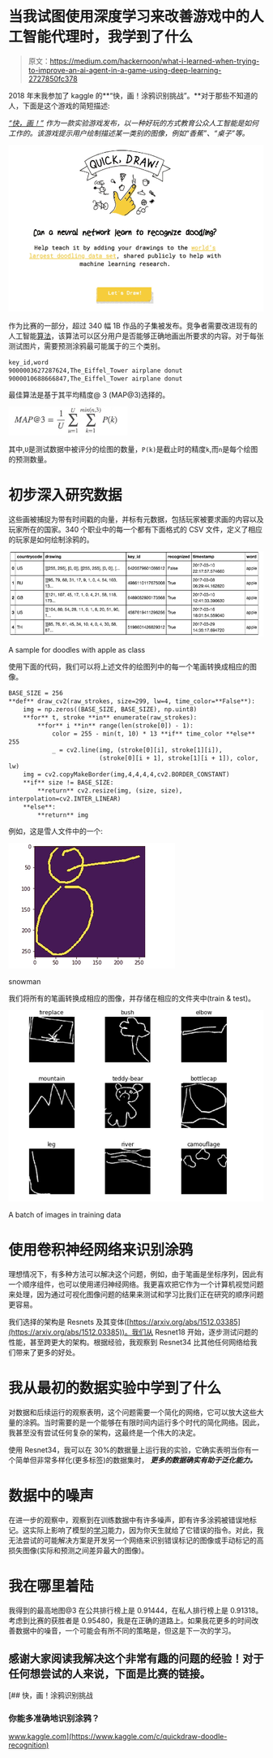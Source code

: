 # 当我试图使用深度学习来改善游戏中的人工智能代理时，我学到了什么

> 原文：<https://medium.com/hackernoon/what-i-learned-when-trying-to-improve-an-ai-agent-in-a-game-using-deep-learning-2727850fc378>

2018 年末我参加了 kaggle 的**“快，画！涂鸦识别挑战”。**对于那些不知道的人，下面是这个游戏的简短描述:

[*“快，画！”*](https://quickdraw.withgoogle.com/) *作为一款实验游戏发布，以一种好玩的方式教育公众人工智能是如何工作的。该游戏提示用户绘制描述某一类别的图像，例如“香蕉”、“桌子”等。*

![](img/9f16f2d1f86a71ca5fe9c566c13ab4f3.png)

作为比赛的一部分，超过 340 幅 1B 作品的子集被发布。竞争者需要改进现有的人工智能[算法](https://hackernoon.com/tagged/algorithm)，该算法可以区分用户是否能够正确地画出所要求的内容。对于每张测试图片，需要预测涂鸦最可能属于的三个类别。

```
key_id,word
9000003627287624,The_Eiffel_Tower airplane donut
9000010688666847,The_Eiffel_Tower airplane donut
```

最佳算法是基于其平均精度@ 3 (MAP@3)选择的。

![](img/9e1720034c9f7023200c73157d5bf8b3.png)

其中,`U`是测试数据中被评分的绘图的数量，`P(k)`是截止时的精度`k`,而`n`是每个绘图的预测数量。

# **初步深入研究数据**

这些画被捕捉为带有时间戳的向量，并标有元数据，包括玩家被要求画的内容以及玩家所在的国家。340 个职业中的每一个都有下面格式的 CSV 文件，定义了相应的玩家是如何绘制涂鸦的。

![](img/f6c21a57c4b9cf242f451c9cbab48cf4.png)

A sample for doodles with apple as class

使用下面的代码，我们可以将上述文件的绘图列中的每一个笔画转换成相应的图像。

```
BASE_SIZE = 256
**def** draw_cv2(raw_strokes, size=299, lw=4, time_color=**False**):
    img = np.zeros((BASE_SIZE, BASE_SIZE), np.uint8)
    **for** t, stroke **in** enumerate(raw_strokes):
        **for** i **in** range(len(stroke[0]) - 1):
            color = 255 - min(t, 10) * 13 **if** time_color **else** 255
            _ = cv2.line(img, (stroke[0][i], stroke[1][i]),
                         (stroke[0][i + 1], stroke[1][i + 1]), color, lw)
    img = cv2.copyMakeBorder(img,4,4,4,4,cv2.BORDER_CONSTANT)
    **if** size != BASE_SIZE:
        **return** cv2.resize(img, (size, size), interpolation=cv2.INTER_LINEAR)
    **else**:
        **return** img
```

例如，这是雪人文件中的一个:

![](img/5114904ab44b810903a865813241612d.png)

snowman

我们将所有的笔画转换成相应的图像，并存储在相应的文件夹中(train & test)。

![](img/e0a6e4616d95329fdfd33cb04f1e3a90.png)

A batch of images in training data

# 使用卷积神经网络来识别涂鸦

理想情况下，有多种方法可以解决这个问题，例如，由于笔画是坐标序列，因此有一个顺序组件，也可以使用递归神经网络。我更喜欢把它作为一个计算机视觉问题来处理，因为通过可视化图像问题的结果来测试和学习比我们正在研究的顺序问题更容易。

我们选择的架构是 Resnets 及其变体([https://arxiv.org/abs/1512.03385](https://arxiv.org/abs/1512.03385))。我们从 Resnet18 开始，逐步测试问题的性能，甚至跨更大的架构。根据经验，我观察到 Resnet34 比其他任何网络给我们带来了更多的好处。

# **我从最初的数据实验中学到了什么**

对数据和后续运行的观察表明，这个问题需要一个简化的网络，它可以放大这些大量的涂鸦。当时需要的是一个能够在有限时间内运行多个时代的简化网络。因此，我甚至没有尝试任何复杂的架构，这最终是一个伟大的决定。

使用 Resnet34，我可以在 30%的数据量上运行我的实验，它确实表明当你有一个简单但非常多样化(更多标签)的数据集时， ***更多的数据确实有助于泛化能力。***

# 数据中的噪声

在进一步的观察中，观察到在训练数据中有许多噪声，即有许多涂鸦被错误地标记。这实际上影响了模型的[学习](https://hackernoon.com/tagged/learning)能力，因为你天生就给了它错误的指令。对此，我无法尝试的可能解决方案是开发另一个网络来识别错误标记的图像或手动标记的高损失图像(实际和预测之间差异最大的图像)。

# **我在哪里着陆**

我得到的最高地图@3 在公共排行榜上是 0.91444，在私人排行榜上是 0.91318。考虑到比赛的获胜者是 0.95480，我是在正确的道路上。如果我花更多的时间改善数据中的噪音，一个可能会有所不同的策略是，但这是下一次的学习。

## 感谢大家阅读我解决这个非常有趣的问题的经验！对于任何想尝试的人来说，下面是比赛的链接。

[](https://www.kaggle.com/c/quickdraw-doodle-recognition) [## 快，画！涂鸦识别挑战

### 你能多准确地识别涂鸦？

www.kaggle.com](https://www.kaggle.com/c/quickdraw-doodle-recognition)